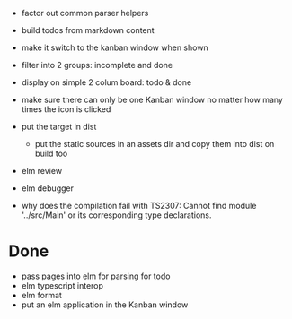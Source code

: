 - factor out common parser helpers
- build todos from markdown content
- make it switch to the kanban window when shown
- filter into 2 groups: incomplete and done
- display on simple 2 colum board: todo & done
- make sure there can only be one Kanban window no matter how many times the icon is clicked

- put the target in dist
  - put the static sources in an assets dir and copy them into dist on build too
- elm review
- elm debugger
- why does the compilation fail with  TS2307: Cannot find module '../src/Main' or its corresponding type declarations.


# Done
- pass pages into elm for parsing for todo
- elm typescript interop
- elm format
- put an elm application in the Kanban window
